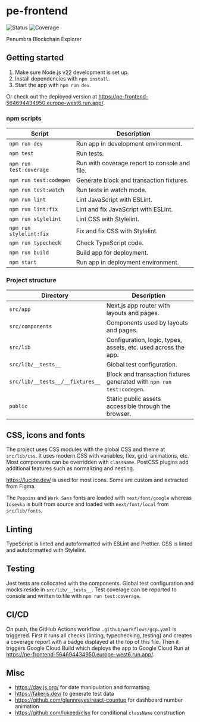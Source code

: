 # pe-frontend

![Status](https://github.com/pk-labs/pe-frontend/actions/workflows/gcp.yaml/badge.svg)
![Coverage](https://img.shields.io/endpoint?url=https%3A%2F%2Fgist.githubusercontent.com%2Fstpch%2F9208254a7b67b695d104a875931624d8%2Fraw%2Fpe-frontend-lcov-coverage.json&label=Coverage)

Penumbra Blockchain Explorer

## Getting started

1. Make sure Node.js v22 development is set up.
2. Install dependencies with  `npm install`.
3. Start the app with `npm run dev`.

Or check out the deployed version at
<https://pe-frontend-564694434950.europe-west6.run.app/>.

### npm scripts

| Script                      | Description                                  |
|-----------------------------|----------------------------------------------|
| `npm run dev`               | Run app in development environment.          |
| `npm test`                  | Run tests.                                   |
| `npm run test:coverage`     | Run with coverage report to console and file. |
| `npm run test:codegen`      | Generate block and transaction fixtures.     |
| `npm run test:watch`        | Run tests in watch mode.                     |
| `npm run lint`              | Lint JavaScript with ESLint.                 |
| `npm run lint:fix`          | Lint and fix JavaScript with ESLint.         |
| `npm run stylelint`         | Lint CSS with Stylelint.                     |
| `npm run stylelint:fix`     | Fix and fix CSS with Stylelint.              |
| `npm run typecheck`         | Check TypeScript code.                       |
| `npm run build`             | Build app for deployment.                    |
| `npm start`                 | Run app in deployment environment.           |

### Project structure

| Directory                        | Description                                                           |
|----------------------------------|-----------------------------------------------------------------------|
| `src/app`                        | Next.js app router with layouts and pages.                            |
| `src/components`                 | Components used by layouts and pages.                                 |
| `src/lib`                        | Configuration, logic, types, assets, etc. used across the app.        |
| `src/lib/__tests__`              | Global test configuration.                                            |
| `src/lib/__tests__/__fixtures__` | Block and transaction fixtures generated with `npm run test:codegen`. |
| `public`                         | Static public assets accessible through the browser.                  |

## CSS, icons and fonts

The project uses CSS modules with the global CSS and theme at `src/lib/css`. It
uses modern CSS with variables, flex, grid, animations, etc. Most components can
be overridden with `className`. PostCSS plugins add additional features such as
normalizing and nesting.

<https://lucide.dev/> is used for most icons. Some are custom and extracted from
Figma.

The `Poppins` and `Work Sans` fonts are loaded with `next/font/google` whereas
`Iosevka` is built from source and loaded with `next/font/local` from
`src/lib/fonts`.

## Linting

TypeScript is linted and autoformatted with ESLint and Prettier. CSS is linted
and autoformatted with Stylelint.

## Testing

Jest tests are collocated with the components. Global test configuration and
mocks reside in `src/lib/__tests__`. Test coverage can be reported to console
and written to file with `npm run test:coverage`.

## CI/CD

On push, the GitHub Actions workflow `.github/workflows/gcp.yaml` is triggered.
First it runs all  checks (linting, typechecking, testing) and creates a
coverage report with a badge displayed at the top of this file. Then  it
triggers Google Cloud Build which deploys the app to Google Cloud Run at
<https://pe-frontend-564694434950.europe-west6.run.app/>.

## Misc

- <https://day.js.org/> for date manipulation and formatting
- <https://fakerjs.dev/> to generate test data
- <https://github.com/glennreyes/react-countup> for dashboard number animation
- <https://github.com/lukeed/clsx> for conditional `className` construction
